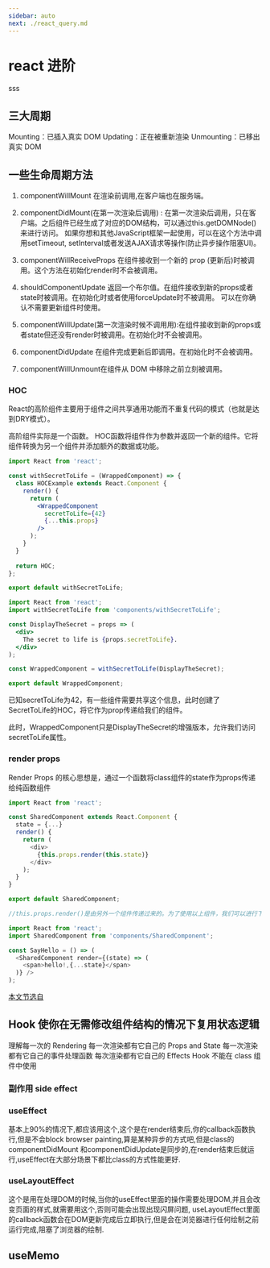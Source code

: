 ```yaml
---
sidebar: auto
next: ./react_query.md
---
```


# react 进阶

sss

## 三大周期
Mounting：已插入真实 DOM
Updating：正在被重新渲染
Unmounting：已移出真实 DOM

## 一些生命周期方法
1. componentWillMount 在渲染前调用,在客户端也在服务端。

2. componentDidMount(在第一次渲染后调用) : 在第一次渲染后调用，只在客户端。之后组件已经生成了对应的DOM结构，可以通过this.getDOMNode()来进行访问。 如果你想和其他JavaScript框架一起使用，可以在这个方法中调用setTimeout, setInterval或者发送AJAX请求等操作(防止异步操作阻塞UI)。

3. componentWillReceiveProps 在组件接收到一个新的 prop (更新后)时被调用。这个方法在初始化render时不会被调用。

4. shouldComponentUpdate 返回一个布尔值。在组件接收到新的props或者state时被调用。在初始化时或者使用forceUpdate时不被调用。 
可以在你确认不需要更新组件时使用。

5. componentWillUpdate(第一次渲染时候不调用用):在组件接收到新的props或者state但还没有render时被调用。在初始化时不会被调用。

6. componentDidUpdate 在组件完成更新后即调用。在初始化时不会被调用。

7. componentWillUnmount在组件从 DOM 中移除之前立刻被调用。




### HOC

React的高阶组件主要用于组件之间共享通用功能而不重复代码的模式（也就是达到DRY模式）。

高阶组件实际是一个函数。 HOC函数将组件作为参数并返回一个新的组件。它将组件转换为另一个组件并添加额外的数据或功能。

```jsx
import React from 'react';

const withSecretToLife = (WrappedComponent) => {
  class HOCExample extends React.Component {
    render() {
      return (
        <WrappedComponent
          secretToLife={42}
          {...this.props}
        />
      );
    }
  }
    
  return HOC;
};

export default withSecretToLife;

import React from 'react';
import withSecretToLife from 'components/withSecretToLife';

const DisplayTheSecret = props => (
  <div>
    The secret to life is {props.secretToLife}.
  </div>
);

const WrappedComponent = withSecretToLife(DisplayTheSecret);

export default WrappedComponent;
```
已知secretToLife为42，有一些组件需要共享这个信息，此时创建了SecretToLife的HOC，将它作为prop传递给我们的组件。

此时，WrappedComponent只是DisplayTheSecret的增强版本，允许我们访问secretToLife属性。

### render props
Render Props 的核心思想是，通过一个函数将class组件的state作为props传递给纯函数组件
```javascript
import React from 'react';

const SharedComponent extends React.Component {
  state = {...}
  render() {
    return (
      <div>
        {this.props.render(this.state)}
      </div>
    );
  }
}

export default SharedComponent;

//this.props.render()是由另外一个组件传递过来的。为了使用以上组件，我们可以进行下面的操作：

import React from 'react';
import SharedComponent from 'components/SharedComponent';

const SayHello = () => (
  <SharedComponent render={(state) => (
    <span>hello!,{...state}</span>
  )} />
);

```

[本文节选自](https://www.jianshu.com/p/ff6b3008820a)


## Hook 使你在无需修改组件结构的情况下复用状态逻辑
理解每一次的 Rendering
每一次渲染都有它自己的 Props and State
每一次渲染都有它自己的事件处理函数
每次渲染都有它自己的 Effects
Hook 不能在 class 组件中使用
### 副作用 side effect

### useEffect
基本上90%的情况下,都应该用这个,这个是在render结束后,你的callback函数执行,但是不会block browser painting,算是某种异步的方式吧,但是class的componentDidMount 和componentDidUpdate是同步的,在render结束后就运行,useEffect在大部分场景下都比class的方式性能更好.

### useLayoutEffect
这个是用在处理DOM的时候,当你的useEffect里面的操作需要处理DOM,并且会改变页面的样式,就需要用这个,否则可能会出现出现闪屏问题, useLayoutEffect里面的callback函数会在DOM更新完成后立即执行,但是会在浏览器进行任何绘制之前运行完成,阻塞了浏览器的绘制.


## useMemo